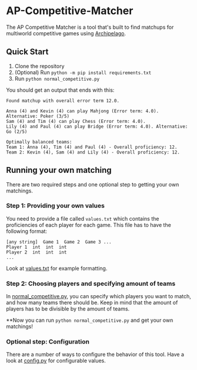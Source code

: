 # AP-Competitive-Matcher

The AP Competitive Matcher is a tool that's built to find matchups for multiworld competitive games using [Archipelago](https://github.com/ArchipelagoMW/Archipelago).

## Quick Start

1. Clone the repository
2. (Optional) Run `python -m pip install requirements.txt`
3. Run `python normal_competitive.py`

You should get an output that ends with this:

```
Found matchup with overall error term 12.0.

Anna (4) and Kevin (4) can play Mahjong (Error term: 4.0). Alternative: Poker (3/5)
Sam (4) and Tim (4) can play Chess (Error term: 4.0).
Lily (4) and Paul (4) can play Bridge (Error term: 4.0). Alternative: Go (2/5)

Optimally balanced teams:
Team 1: Anna (4), Tim (4) and Paul (4) - Overall proficiency: 12.
Team 2: Kevin (4), Sam (4) and Lily (4) - Overall proficiency: 12.
```

## Running your own matching

There are two required steps and one optional step to getting your own matchings.

### Step 1: Providing your own values

You need to provide a file called `values.txt` which contains the proficiencies of each player for each game.
This file has to have the following format:

```
[any string]  Game 1  Game 2  Game 3 ...
Player 1  int  int  int
Player 2  int  int  int
...
```

Look at [values.txt](https://github.com/NewSoupVi/AP-Competitive-Matcher/blob/version_2/values.txt) for example formatting.

### Step 2: Choosing players and specifying amount of teams

In [normal_competitive.py](https://github.com/NewSoupVi/AP-Competitive-Matcher/blob/version_2/normal_competitive.py), you can specify which players you want to match, and how many teams there should be.
Keep in mind that the amount of players has to be divisible by the amount of teams.

**Now you can run `python normal_competitive.py` and get your own matchings!

### Optional step: Configuration

There are a number of ways to configure the behavior of this tool.
Have a look at [config.py](https://github.com/NewSoupVi/AP-Competitive-Matcher/blob/version_2/config.py) for configurable values.
